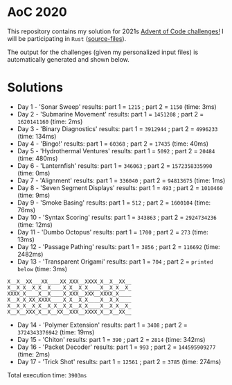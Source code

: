 # AoC 2020

This repository contains my solution for 2021s [Advent of Code challenges!](https://adventofcode.com/2021)
I will be participating in `Rust` ([source-files](https://github.com/KristofAchten/AoC2021/tree/master/src)).

The output for the challenges (given my personalized input files) is automatically generated and shown below.

# Solutions
- Day 1 - 'Sonar Sweep' results: part 1 = `1215` ; part 2 = `1150` (time: 3ms)
- Day 2 - 'Submarine Movement' results: part 1 = `1451208` ; part 2 = `1620141160` (time: 2ms)
- Day 3 - 'Binary Diagnostics' results: part 1 = `3912944` ; part 2 = `4996233` (time: 134ms)
- Day 4 - 'Bingo!' results: part 1 = `60368` ; part 2 = `17435` (time: 40ms)
- Day 5 - 'Hydrothermal Ventures' results: part 1 = `5092` ; part 2 = `20484` (time: 480ms)
- Day 6 - 'Lanternfish' results: part 1 = `346063` ; part 2 = `1572358335990` (time: 0ms)
- Day 7 - 'Alignment' results: part 1 = `336040` ; part 2 = `94813675` (time: 1ms)
- Day 8 - 'Seven Segment Displays' results: part 1 = `493` ; part 2 = `1010460` (time: 9ms)
- Day 9 - 'Smoke Basing' results: part 1 = `512` ; part 2 = `1600104` (time: 76ms)
- Day 10 - 'Syntax Scoring' results: part 1 = `343863` ; part 2 = `2924734236` (time: 12ms)
- Day 11 - 'Dumbo Octopus' results: part 1 = `1700` ; part 2 = `273` (time: 13ms)
- Day 12 - 'Passage Pathing' results: part 1 = `3856` ; part 2 = `116692` (time: 2482ms)
- Day 13 - 'Transparent Origami' results: part 1 = `704` ; part 2 = `printed below` (time: 3ms)

`
X__X__XX___XX____XX_XXX__XXXX_X__X__XX__
X__X_X__X_X__X____X_X__X_X____X__X_X__X_
XXXX_X____X__X____X_XXX__XXX__XXXX_X____
X__X_X_XX_XXXX____X_X__X_X____X__X_X____
X__X_X__X_X__X_X__X_X__X_X____X__X_X__X_
X__X__XXX_X__X__XX__XXX__XXXX_X__X__XX__
`
- Day 14 - 'Polymer Extension' results: part 1 = `3408` ; part 2 = `3724343376942` (time: 19ms)
- Day 15 - 'Chiton' results: part 1 = `390` ; part 2 = `2814` (time: 342ms)
- Day 16 - 'Packet Decoder' results: part 1 = `993` ; part 2 = `144595909277` (time: 2ms)
- Day 17 - 'Trick Shot' results: part 1 = `12561` ; part 2 = `3785` (time: 274ms)

Total execution time: `3903ms`